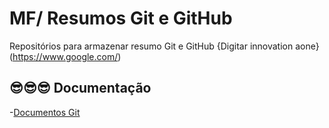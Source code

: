 # MF/ Resumos Git e GitHub






Repositórios  para armazenar resumo Git e GitHub 
{Digitar innovation aone}(https://www.google.com/)
## 😎😎😎 Documentação
-[Documentos Git](https://docs.github.com/pt)
